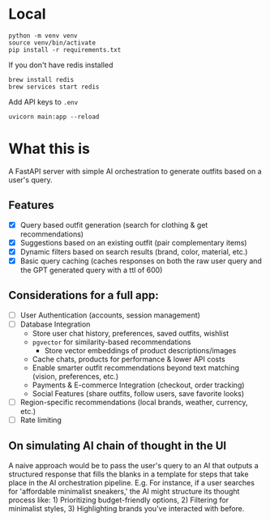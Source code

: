 # Local
```
python -m venv venv
source venv/bin/activate
pip install -r requirements.txt
```

If you don't have redis installed
```
brew install redis
brew services start redis
```

Add API keys to `.env`

```
uvicorn main:app --reload
```

# What this is
A FastAPI server with simple AI orchestration to generate outfits based on a user's query.

## Features
- [x] Query based outfit generation (search for clothing & get recommendations)
- [x] Suggestions based on an existing outfit (pair complementary items)
- [x] Dynamic filters based on search results (brand, color, material, etc.)
- [x] Basic query caching (caches responses on both the raw user query and the GPT generated query with a ttl of 600)

## Considerations for a full app:
- [ ] User Authentication (accounts, session management)
- [ ] Database Integration
    - Store user chat history, preferences, saved outfits, wishlist
    - `pgvector` for similarity-based recommendations
      - Store vector embeddings of product descriptions/images 
    - Cache chats, products for performance & lower API costs
    - Enable smarter outfit recommendations beyond text matching (vision, preferences, etc.)
    - Payments & E-commerce Integration (checkout, order tracking)
    - Social Features (share outfits, follow users, save favorite looks)
- [ ] Region-specific recommendations (local brands, weather, currency, etc.)
- [ ] Rate limiting

## On simulating AI chain of thought in the UI
A naive approach would be to pass the user's query to an AI that outputs a structured response that fills the blanks in a template for steps that take place in the AI orchestration pipeline.
E.g. For instance, if a user searches for 'affordable minimalist sneakers,' the AI might structure its thought process like: 1) Prioritizing budget-friendly options, 2) Filtering for minimalist styles, 3) Highlighting brands you've interacted with before.
